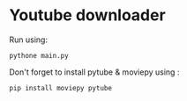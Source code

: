 # Youtube downloader
 
 Run using:
 
 ``` pythone main.py ```
 
 Don't forget to install pytube & moviepy using : 
 
``` pip install moviepy pytube ```
 
